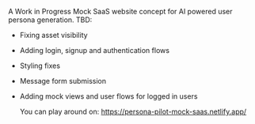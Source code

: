 A Work in Progress Mock SaaS website concept for AI powered user persona generation.
TBD:
- Fixing asset visibility 
- Adding login, signup and authentication flows
- Styling fixes
- Message form submission
- Adding mock views and user flows for logged in users

  You can play around on: https://persona-pilot-mock-saas.netlify.app/

